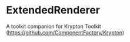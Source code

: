 # ExtendedRenderer
A toolkit companion for Krypton Toolkit (https://github.com/ComponentFactory/Krypton)
